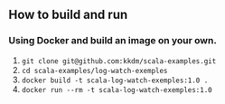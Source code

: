 ## How to build and run

### Using Docker and build an image on your own.

1. `git clone git@github.com:kkdm/scala-examples.git`
2. `cd scala-examples/log-watch-exemples`
3. `docker build -t scala-log-watch-exemples:1.0 .`
4. `docker run --rm -t scala-log-watch-exemples:1.0`
